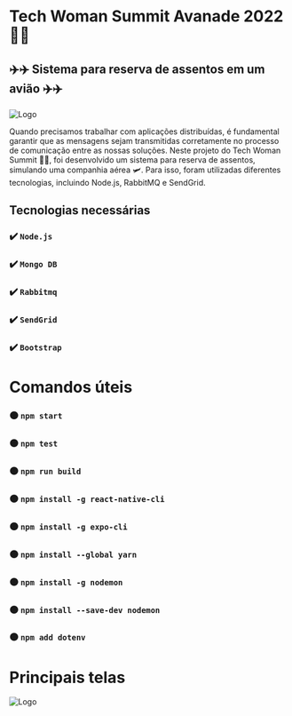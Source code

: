 # Tech Woman Summit Avanade 2022 👩‍💻
## ✈️✈️ Sistema para reserva de assentos em um avião ✈️✈️

![Logo](https://github.com/IsadoraFerrao/Reserva-aerea-dio/blob/master/aviao.png)

Quando precisamos trabalhar com aplicações distribuídas, é fundamental garantir que as mensagens sejam transmitidas corretamente no processo de comunicação entre as nossas soluções. Neste projeto do Tech Woman Summit 👩‍💻, foi desenvolvido um sistema para reserva de assentos, simulando uma companhia aérea 🛩️. Para isso, foram utilizadas diferentes tecnologias, incluindo Node.js, RabbitMQ e SendGrid.

## Tecnologias necessárias
### ✔️ `Node.js`
### ✔️ `Mongo DB`
### ✔️ `Rabbitmq`
### ✔️ `SendGrid`
### ✔️ `Bootstrap`

# Comandos úteis
### 🟠 `npm start`
### 🟠 `npm test`
### 🟠 `npm run build`
### 🟠 `npm install -g react-native-cli`
### 🟠 `npm install -g expo-cli`
### 🟠 `npm install --global yarn`
### 🟠 `npm install -g nodemon`
### 🟠 `npm install --save-dev nodemon`
### 🟠 `npm add dotenv`


# Principais telas
![Logo](https://github.com/IsadoraFerrao/Reserva-aerea-dio/blob/master/tela-reservas.png)


